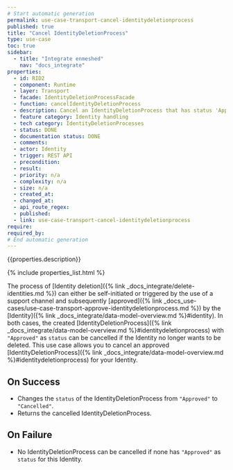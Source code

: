 ```yaml
---
# Start automatic generation
permalink: use-case-transport-cancel-identitydeletionprocess
published: true
title: "Cancel IdentityDeletionProcess"
type: use-case
toc: true
sidebar:
  - title: "Integrate enmeshed"
    nav: "docs_integrate"
properties:
  - id: RID2
  - component: Runtime
  - layer: Transport
  - facade: IdentityDeletionProcessFacade
  - function: cancelIdentityDeletionProcess
  - description: Cancel an IdentityDeletionProcess that has status 'Approved' within grace period
  - feature category: Identity handling
  - tech category: IdentityDeletionProcesses
  - status: DONE
  - documentation status: DONE
  - comments:
  - actor: Identity
  - trigger: REST API
  - precondition:
  - result:
  - priority: n/a
  - complexity: n/a
  - size: n/a
  - created_at:
  - changed_at:
  - api_route_regex:
  - published:
  - link: use-case-transport-cancel-identitydeletionprocess
require:
required_by:
# End automatic generation
---
```


{{properties.description}}

{% include properties_list.html %}

The process of [Identity deletion]({% link _docs_integrate/delete-identities.md %}) can either be self-initiated or triggered by the use of a support channel and subsequently [approved]({% link _docs_use-cases/use-case-transport-approve-identitydeletionprocess.md %}) by the [Identity]({% link _docs_integrate/data-model-overview.md %}#identity).
In both cases, the created [IdentityDeletionProcess]({% link _docs_integrate/data-model-overview.md %}#identitydeletionprocess) with `"Approved"` as `status` can be cancelled if the Identity no longer wants to be deleted.
This use case allows you to cancel an approved [IdentityDeletionProcess]({% link _docs_integrate/data-model-overview.md %}#identitydeletionprocess) for your Identity.

## On Success

- Changes the `status` of the IdentityDeletionProcess from `"Approved"` to `"Cancelled"`.
- Returns the cancelled IdentityDeletionProcess.

## On Failure

- No IdentityDeletionProcess can be cancelled if none has `"Approved"` as `status` for this Identity.

